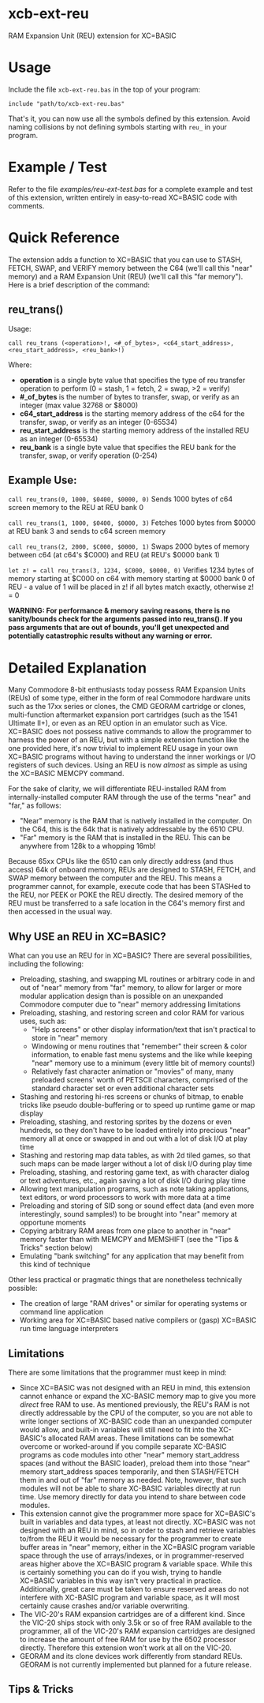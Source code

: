 # xcb-ext-reu
RAM Expansion Unit (REU) extension for XC=BASIC

# Usage

Include the file `xcb-ext-reu.bas` in the top of your program:

`include "path/to/xcb-ext-reu.bas"`
    
That's it, you can now use all the symbols defined by this extension. Avoid naming collisions by not defining symbols starting with `reu_` in your program.

# Example / Test

Refer to the file *examples/reu-ext-test.bas* for a complete example and test of this extension, written entirely in easy-to-read XC=BASIC code with comments.

# Quick Reference

The extension adds a function to XC=BASIC that you can use to STASH, FETCH, SWAP, and VERIFY memory between the C64 (we'll call this "near" memory) and a RAM Expansion Unit (REU) (we'll call this "far memory"). Here is a brief description of the command:

## reu_trans()
Usage:

`call reu_trans (<operation>!, <#_of_bytes>, <c64_start_address>, <reu_start_address>, <reu_bank>!)`
  
Where:

* **operation** is a single byte value that specifies the type of reu transfer operation to perform (0 = stash, 1 = fetch, 2 = swap, >2 = verify)
* **#_of_bytes** is the number of bytes to transfer, swap, or verify as an integer (max value 32768 or $8000) 
* **c64_start_address** is the starting memory address of the c64 for the transfer, swap, or verify as an integer (0-65534)
* **reu_start_address** is the starting memory address of the installed REU as an integer (0-65534)
* **reu_bank** is a single byte value that specifies the REU bank for the transfer, swap, or verify operation (0-254)

## Example Use:

`call reu_trans(0, 1000, $0400, $0000, 0)`
Sends 1000 bytes of c64 screen memory to the REU at REU bank 0

`call reu_trans(1, 1000, $0400, $0000, 3)`
Fetches 1000 bytes from $0000 at REU bank 3 and sends to c64 screen memory

`call reu_trans(2, 2000, $C000, $0000, 1)`
Swaps 2000 bytes of memory between c64 (at c64's $C000) and REU (at REU's $0000 bank 1)

`let z! = call reu_trans(3, 1234, $C000, $0000, 0)`
Verifies 1234 bytes of memory starting at $C000 on c64 with memory starting at $0000 bank 0 of REU - a value of 1 will be placed in z! if all bytes match exactly, otherwise z! = 0


**WARNING: For performance & memory saving reasons, there is no sanity/bounds check for the arguments passed into reu_trans(). If you pass arguments that are out of bounds, you'll get unexpected and potentially catastrophic results without any warning or error.**

# Detailed Explanation

Many Commodore 8-bit enthusiasts today possess RAM Expansion Units (REUs) of some type, either in the form of real Commodore hardware units such as the 17xx series or clones, the CMD GEORAM cartridge or clones, multi-function aftermarket expansion port cartridges (such as the 1541 Ultimate II+), or even as an REU option in an emulator such as Vice. XC=BASIC does not possess native commands to allow the programmer to harness the power of an REU, but with a simple extension function like the one provided here, it's now trivial to implement REU usage in your own XC=BASIC programs without having to understand the inner workings or I/O registers of such devices. Using an REU is now *almost* as simple as using the XC=BASIC MEMCPY command.

For the sake of clarity, we will differentiate REU-installed RAM from internally-installed computer RAM through the use of the terms "near" and "far," as follows:

  * "Near" memory is the RAM that is natively installed in the computer. On the C64, this is the 64k that is natively addressable by the 6510 CPU. 
  * "Far" memory is the RAM that is installed in the REU. This can be anywhere from 128k to a whopping 16mb!

Because 65xx CPUs like the 6510 can only directly address (and thus access) 64k of onboard memory, REUs are designed to STASH, FETCH, and SWAP memory between the computer and the REU. This means a programmer cannot, for example, execute code that has been STASHed to the REU, nor PEEK or POKE the REU directly. The desired memory of the REU must be transferred to a safe location in the C64's memory first and then accessed in the usual way.



## Why USE an REU in XC=BASIC?

What can you use an REU for in XC=BASIC? There are several possibilities, including the following:

  * Preloading, stashing, and swapping ML routines or arbitrary code in and out of "near" memory from "far" memory, to allow for larger or more modular application design than is possible on an unexpanded Commodore computer due to "near" memory addressing limitations
  * Preloading, stashing, and restoring screen and color RAM for various uses, such as:
    * "Help screens" or other display information/text that isn't practical to store in "near" memory
    * Windowing or menu routines that "remember" their screen & color information, to enable fast menu systems and the like while keeping "near" memory use to a minimum (every little bit of memory counts!)
    * Relatively fast character animation or "movies" of many, many preloaded screens' worth of PETSCII characters, comprised of the standard character set or even additional character sets
  * Stashing and restoring hi-res screens or chunks of bitmap, to enable tricks like pseudo double-buffering or to speed up runtime game or map display
  * Preloading, stashing, and restoring sprites by the dozens or even hundreds, so they don't have to be loaded entirely into precious "near" memory all at once or swapped in and out with a lot of disk I/O at play time
  * Stashing and restoring map data tables, as with 2d tiled games, so that such maps can be made larger without a lot of disk I/O during play time
  * Preloading, stashing, and restoring game text, as with character dialog or text adventures, etc., again saving a lot of disk I/O during play time
  * Allowing text manipulation programs, such as note taking applications, text editors, or word processors to work with more data at a time
  * Preloading and storing of SID song or sound effect data (and even more interestingly, sound samples!) to be brought into "near" memory at opportune moments
  * Copying arbitrary RAM areas from one place to another in "near" memory faster than with MEMCPY and MEMSHIFT (see the "Tips & Tricks" section below)
  * Emulating "bank switching" for any application that may benefit from this kind of technique

Other less practical or pragmatic things that are nonetheless technically possible:

  * The creation of large "RAM drives" or similar for operating systems or command line application
  * Working area for XC=BASIC based native compilers or (gasp) XC=BASIC run time language interpreters

## Limitations

There are some limitations that the programmer must keep in mind:

* Since XC=BASIC was not designed with an REU in mind, this extension cannot enhance or expand the XC-BASIC memory map to give you more *direct* free RAM to use. As mentioned previously, the REU's RAM is not directly addressable by the CPU of the computer, so you are not able to write longer sections of XC-BASIC code than an unexpanded computer would allow, and built-in variables will still need to fit into the XC-BASIC's allocated RAM areas. These limitations can be somewhat overcome or worked-around if you compile separate XC-BASIC programs as code modules into other "near" memory start_address spaces (and without the BASIC loader), preload them into those "near" memory start_address spaces temporarily, and then STASH/FETCH them in and out of "far" memory as needed. Note, however, that such modules will not be able to share XC-BASIC variables directly at run time. Use memory directly for data you intend to share between code modules.
* This extension cannot give the programmer more space for XC=BASIC's built in variables and data types, at least not directly. XC=BASIC was not designed with an REU in mind, so in order to stash and retrieve variables to/from the REU it would be necessary for the programmer to create buffer areas in "near" memory, either in the XC=BASIC program variable space through the use of arrays/indexes, or in programmer-reserved areas higher above the XC=BASIC program & variable space. While this is certainly something you can do if you wish, trying to handle XC=BASIC variables in this way isn't very practical in practice. Additionally, great care must be taken to ensure reserved areas do not interfere with XC-BASIC program and variable space, as it will most certainly cause crashes and/or variable overwriting.
* The VIC-20's RAM expansion cartridges are of a different kind. Since the VIC-20 ships stock with only 3.5k or so of free RAM available to the programmer, all of the VIC-20's RAM expansion cartridges are designed to increase the amount of free RAM for use by the 6502 processor directly. Therefore this extension won't work at all on the VIC-20.
* GEORAM and its clone devices work differently from standard REUs. GEORAM is not currently implemented but planned for a future release.

## Tips & Tricks






